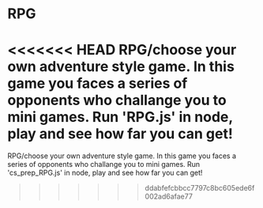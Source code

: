 # RPG

<<<<<<< HEAD
RPG/choose your own adventure style game. In this game you faces a series of opponents who challange you to mini games. Run 'RPG.js' in node, play and see how far you can get!
=======
RPG/choose your own adventure style game. In this game you faces a series of opponents who challange you to mini games. Run 'cs_prep_RPG.js' in node, play and see how far you can get!
>>>>>>> ddabfefcbbcc7797c8bc605ede6f002ad6afae77
